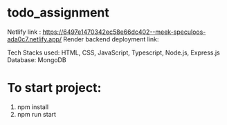# todo_assignment

Netlify link : https://6497e1470342ec58e66dc402--meek-speculoos-ada0c7.netlify.app/
Render backend deployment link: 

Tech Stacks used: HTML, CSS, JavaScript, Typescript, Node.js, Express.js
Database: MongoDB

# To start project: 
1. npm install
2. npm run start
